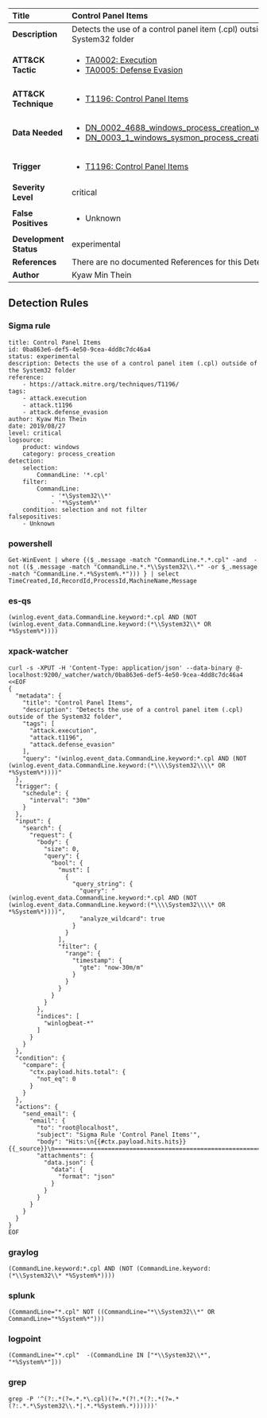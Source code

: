 | Title                    | Control Panel Items       |
|:-------------------------|:------------------|
| **Description**          | Detects the use of a control panel item (.cpl) outside of the System32 folder |
| **ATT&amp;CK Tactic**    |  <ul><li>[TA0002: Execution](https://attack.mitre.org/tactics/TA0002)</li><li>[TA0005: Defense Evasion](https://attack.mitre.org/tactics/TA0005)</li></ul>  |
| **ATT&amp;CK Technique** | <ul><li>[T1196: Control Panel Items](https://attack.mitre.org/techniques/T1196)</li></ul>  |
| **Data Needed**          | <ul><li>[DN_0002_4688_windows_process_creation_with_commandline](../Data_Needed/DN_0002_4688_windows_process_creation_with_commandline.md)</li><li>[DN_0003_1_windows_sysmon_process_creation](../Data_Needed/DN_0003_1_windows_sysmon_process_creation.md)</li></ul>  |
| **Trigger**              | <ul><li>[T1196: Control Panel Items](../Triggers/T1196.md)</li></ul>  |
| **Severity Level**       | critical |
| **False Positives**      | <ul><li>Unknown</li></ul>  |
| **Development Status**   | experimental |
| **References**           |  There are no documented References for this Detection Rule yet  |
| **Author**               | Kyaw Min Thein |


## Detection Rules

### Sigma rule

```
title: Control Panel Items
id: 0ba863e6-def5-4e50-9cea-4dd8c7dc46a4
status: experimental
description: Detects the use of a control panel item (.cpl) outside of the System32 folder
reference:
    - https://attack.mitre.org/techniques/T1196/
tags:
    - attack.execution
    - attack.t1196
    - attack.defense_evasion
author: Kyaw Min Thein
date: 2019/08/27
level: critical
logsource:
    product: windows
    category: process_creation
detection:
    selection:
        CommandLine: '*.cpl'
    filter:
        CommandLine:
            - '*\System32\\*'
            - '*%System%*'
    condition: selection and not filter
falsepositives:
    - Unknown

```





### powershell
    
```
Get-WinEvent | where {($_.message -match "CommandLine.*.*.cpl" -and  -not (($_.message -match "CommandLine.*.*\\System32\\.*" -or $_.message -match "CommandLine.*.*%System%.*"))) } | select TimeCreated,Id,RecordId,ProcessId,MachineName,Message
```


### es-qs
    
```
(winlog.event_data.CommandLine.keyword:*.cpl AND (NOT (winlog.event_data.CommandLine.keyword:(*\\System32\\* OR *%System%*))))
```


### xpack-watcher
    
```
curl -s -XPUT -H 'Content-Type: application/json' --data-binary @- localhost:9200/_watcher/watch/0ba863e6-def5-4e50-9cea-4dd8c7dc46a4 <<EOF
{
  "metadata": {
    "title": "Control Panel Items",
    "description": "Detects the use of a control panel item (.cpl) outside of the System32 folder",
    "tags": [
      "attack.execution",
      "attack.t1196",
      "attack.defense_evasion"
    ],
    "query": "(winlog.event_data.CommandLine.keyword:*.cpl AND (NOT (winlog.event_data.CommandLine.keyword:(*\\\\System32\\\\* OR *%System%*))))"
  },
  "trigger": {
    "schedule": {
      "interval": "30m"
    }
  },
  "input": {
    "search": {
      "request": {
        "body": {
          "size": 0,
          "query": {
            "bool": {
              "must": [
                {
                  "query_string": {
                    "query": "(winlog.event_data.CommandLine.keyword:*.cpl AND (NOT (winlog.event_data.CommandLine.keyword:(*\\\\System32\\\\* OR *%System%*))))",
                    "analyze_wildcard": true
                  }
                }
              ],
              "filter": {
                "range": {
                  "timestamp": {
                    "gte": "now-30m/m"
                  }
                }
              }
            }
          }
        },
        "indices": [
          "winlogbeat-*"
        ]
      }
    }
  },
  "condition": {
    "compare": {
      "ctx.payload.hits.total": {
        "not_eq": 0
      }
    }
  },
  "actions": {
    "send_email": {
      "email": {
        "to": "root@localhost",
        "subject": "Sigma Rule 'Control Panel Items'",
        "body": "Hits:\n{{#ctx.payload.hits.hits}}{{_source}}\n================================================================================\n{{/ctx.payload.hits.hits}}",
        "attachments": {
          "data.json": {
            "data": {
              "format": "json"
            }
          }
        }
      }
    }
  }
}
EOF

```


### graylog
    
```
(CommandLine.keyword:*.cpl AND (NOT (CommandLine.keyword:(*\\System32\\* *%System%*))))
```


### splunk
    
```
(CommandLine="*.cpl" NOT ((CommandLine="*\\System32\\*" OR CommandLine="*%System%*")))
```


### logpoint
    
```
(CommandLine="*.cpl"  -(CommandLine IN ["*\\System32\\*", "*%System%*"]))
```


### grep
    
```
grep -P '^(?:.*(?=.*.*\.cpl)(?=.*(?!.*(?:.*(?=.*(?:.*.*\System32\\.*|.*.*%System%.*))))))'
```



